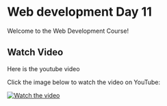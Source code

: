# Web development Day 11

Welcome to the Web Development Course!

## Watch Video

Here is the youtube video

Click the image below to watch the video on YouTube:

[![Watch the video](https://img.youtube.com/vi/4TuGhLcjdIc/0.jpg)](https://youtu.be/4TuGhLcjdIc)
